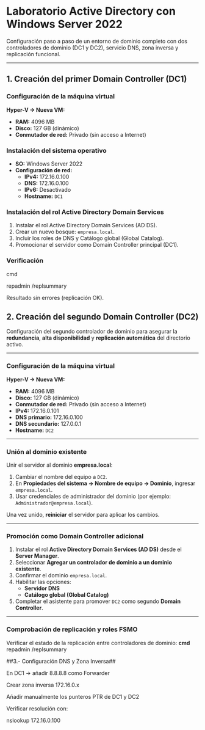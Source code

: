 # Laboratorio Active Directory con Windows Server 2022

Configuración paso a paso de un entorno de dominio completo con dos controladores de dominio (DC1 y DC2), servicio DNS, zona inversa y replicación funcional.

---

## 1. Creación del primer Domain Controller (DC1)

### Configuración de la máquina virtual
**Hyper-V → Nueva VM:**
- **RAM:** 4096 MB  
- **Disco:** 127 GB (dinámico)  
- **Conmutador de red:** Privado (sin acceso a Internet)

### Instalación del sistema operativo
- **SO:** Windows Server 2022  
- **Configuración de red:**
  - **IPv4:** 172.16.0.100  
  - **DNS:** 172.16.0.100  
  - **IPv6:** Desactivado  
  - **Hostname:** `DC1`

### Instalación del rol Active Directory Domain Services
1. Instalar el rol Active Directory Domain Services (AD DS).  
2. Crear un nuevo bosque: `empresa.local`.  
3. Incluir los roles de DNS y Catálogo global (Global Catalog).  
4. Promocionar el servidor como Domain Controller principal (DC1).

### Verificación
cmd

repadmin /replsummary

Resultado sin errores (replicación OK).


## 2. Creación del segundo Domain Controller (DC2)

Configuración del segundo controlador de dominio para asegurar la **redundancia**, **alta disponibilidad** y **replicación automática** del directorio activo.

---

### Configuración de la máquina virtual
**Hyper-V → Nueva VM:**
- **RAM:** 4096 MB  
- **Disco:** 127 GB (dinámico)  
- **Conmutador de red:** Privado (sin acceso a Internet)  
- **IPv4:** 172.16.0.101  
- **DNS primario:** 172.16.0.100  
- **DNS secundario:** 127.0.0.1  
- **Hostname:** `DC2`

---

### Unión al dominio existente
Unir el servidor al dominio **empresa.local**:
1. Cambiar el nombre del equipo a `DC2`.
2. En **Propiedades del sistema → Nombre de equipo → Dominio**, ingresar `empresa.local`.
3. Usar credenciales de administrador del dominio (por ejemplo: `Administrador@empresa.local`).

Una vez unido, **reiniciar** el servidor para aplicar los cambios.

---

### Promoción como Domain Controller adicional
1. Instalar el rol **Active Directory Domain Services (AD DS)** desde el **Server Manager**.  
2. Seleccionar **Agregar un controlador de dominio a un dominio existente**.  
3. Confirmar el dominio `empresa.local`.  
4. Habilitar las opciones:  
   - **Servidor DNS**  
   - **Catálogo global (Global Catalog)**  
5. Completar el asistente para promover `DC2` como segundo **Domain Controller**.

---

### Comprobación de replicación y roles FSMO

Verificar el estado de la replicación entre controladores de dominio:
**cmd**
repadmin /replsummary



##3.- Configuración DNS y Zona Inversa##

En DC1 → añadir 8.8.8.8 como Forwarder

Crear zona inversa 172.16.0.x

Añadir manualmente los punteros PTR de DC1 y DC2

Verificar resolución con:

nslookup 172.16.0.100


